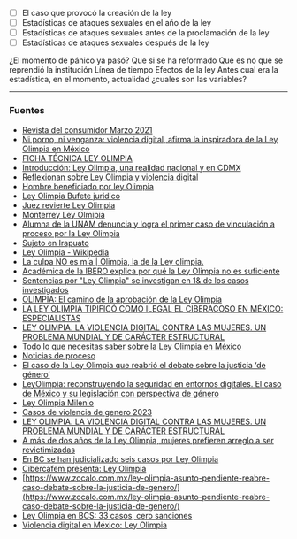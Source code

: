 
- [ ] El caso que provocó la creación de la ley
- [ ] Estadísticas de ataques sexuales en el año de la ley
- [ ] Estadísticas de ataques sexuales antes de la proclamación de la ley
- [ ] Estadísticas de ataques sexuales después de la ley

¿El momento de pánico ya pasó?
Que si se ha reformado
Que es no que se reprendió la institución
Línea de tiempo
Efectos de la ley
Antes cual era la estadística,  en el momento, actualidad
¿cuales son las variables?

- - - 

### Fuentes

- [Revista del consumidor  Marzo 2021](https://www.profeco.gob.mx/revista/RevistaDelConsumidor_529_Marzo_2021.pdf)
- [Ni porno, ni venganza: violencia digital, afirma la inspiradora de la Ley Olimpia en México](https://news.un.org/es/story/2023/03/1519217)
- [FICHA TÉCNICA LEY OLIMPIA](http://ordenjuridico.gob.mx/violenciagenero/LEY%20OLIMPIA.pdf)
- [Introducción: Ley Olimpia, una realidad nacional y en CDMX](https://semujeres.cdmx.gob.mx/storage/app/media/ViolenciaDigital/Manual_Contenidos_Lab_Ley_Olimpia.pdf)
- [Reflexionan sobre Ley Olimpia y violencia digital](https://portalanterior.ieepcnl.mx/comunicacion/boletines/2022/LEY%20OLIMPIA.CONFERENCIA.pdf)
- [Hombre beneficiado por ley Olimpia](https://www.youtube.com/watch?v=p_sXZ5EnM8E)
- [Ley Olimpia Bufete juridico](https://www.bufetejuridicogratuito.org.mx/2022/07/18/ley-olimpia/)
- [Juez revierte Ley Olimpia](https://vanguardia.com.mx/coahuila/juez-revierte-historico-caso-de-ley-olimpia-hacia-una-mujer-en-coahuila-HI8596328)
- [Monterrey Ley Olmipia](https://conecta.tec.mx/es/noticias/nacional/institucion/basta-impulsora-de-ley-olimpia-da-consejos-vs-violencia-digital)
- [Alumna de la UNAM denuncia y logra el primer caso de vinculación a proceso por la Ley Olimpia](https://www.gaceta.unam.mx/alumna-de-la-unam-denuncia-y-logra-el-primer-caso-de-vinculacion-a-proceso-por-la-ley-olimpia/)
- [Sujeto en Irapuato](https://www.elfinanciero.com.mx/estados/2023/04/19/ley-olimpia-detienen-en-irapuato-a-sujeto-por-grabar-a-mujeres-y-difundir-los-videos-por-telegram/)
- [Ley Olimpia - Wikipedia](https://es.wikipedia.org/wiki/Ley_Olimpia#V%C3%A9ase_tambi%C3%A9n)
- [La culpa NO es mía | Olimpia, la de la Ley olimpia.](https://www.youtube.com/watch?v=90ax_KAo8Jw)
- [Académica de la IBERO explica por qué la Ley Olimpia no es suficiente](https://ibero.mx/prensa/academica-de-la-ibero-explica-por-que-la-ley-olimpia-no-es-suficiente)
- [Sentencias por "Ley Olimpia" se investigan en 1& de los casos investigados](https://serendipia.digital/violencia-contra-las-mujeres/sentencias-por-ley-olimpia/)
- [OLIMPIA: El camino de la aprobación de la Ley Olimpia](https://uo.edu.mx/olimpia-el-camino-de-la-aprobacion-de-la-ley-olimpia/)
- [LA LEY OLIMPIA TIPIFICÓ COMO ILEGAL EL CIBERACOSO EN MÉXICO: ESPECIALISTAS](https://infocdmx.org.mx/index.php/2-boletines/7551-dcs-047-2022.html)
- [LEY OLIMPIA. LA VIOLENCIA DIGITAL CONTRA LAS MUJERES. UN PROBLEMA MUNDIAL Y DE CARÁCTER ESTRUCTURAL](https://acupsi.org/ley-olimpia-la-violencia-digital-contra-las-mujeres-un-problema-mundial-y-de-caracter-estructural/)
- [Todo lo que necesitas saber sobre la Ley Olimpia en México](https://www.pandasecurity.com/es/mediacenter/ley-olimpia-mexico/)
- [Noticias de proceso](https://www.proceso.com.mx/temas/ley-olimpia-482.html)
- [El caso de la Ley Olimpia que reabrió el debate sobre la justicia ‘de género’](https://www.infonor.com.mx/articulo/entry/el-caso-de-la-ley-olimpia-que-reabrio-el-debate-sobre-la-justicia-de-genero)
- [LeyOlimpia: reconstruyendo la seguridad en entornos digitales. El caso de México y su legislación con perspectiva de género](https://revistas.usantotomas.edu.co/index.php/campos/article/view/7666)
- [Ley Olimpia Milenio](https://www.milenio.com/temas/ley-olimpia)
- [Casos de violencia de genero 2023](https://www.gob.mx/segob/prensa/se-registran-de-enero-2022-a-mayo-2023-2-mil-515-casos-de-violencia-digital-conavim?idiom=es)
- [LEY OLIMPIA. LA VIOLENCIA DIGITAL CONTRA LAS MUJERES. UN PROBLEMA MUNDIAL Y DE CARÁCTER ESTRUCTURAL](https://acupsi.org/wp-content/uploads/2023/08/06-Violencia-digital-CalvilloC-JassoD.pdf)
- [A más de dos años de la Ley Olimpia, mujeres prefieren arreglo a ser revictimizadas](https://www.excelsior.com.mx/comunidad/a-mas-de-dos-anos-de-la-ley-olimpia-mujeres-prefieren-arreglo-a-ser-revictimizadas/1541769)
- [En BC se han judicializado seis casos por Ley Olimpia](https://www.elsoldetijuana.com.mx/local/en-bc-se-han-judicializado-seis-casos-por-ley-olimpia-9541440.html)
- [Cibercafem presenta: Ley Olimpia](https://www.imer.mx/programas/ley-olimpia/)
- [https://www.zocalo.com.mx/ley-olimpia-asunto-pendiente-reabre-caso-debate-sobre-la-justicia-de-genero/](https://www.zocalo.com.mx/ley-olimpia-asunto-pendiente-reabre-caso-debate-sobre-la-justicia-de-genero/)
- [Ley Olimpia en BCS: 33 casos, cero sanciones](https://zetatijuana.com/2020/10/ley-olimpia-en-bcs-33-casos-cero-sanciones/)
- [Violencia digital en México: Ley Olimpia](file:///C:/Users/barvc/Downloads/111-Texto%20del%20art%C3%ADculo-346-1-10-20210323-1.pdf)




